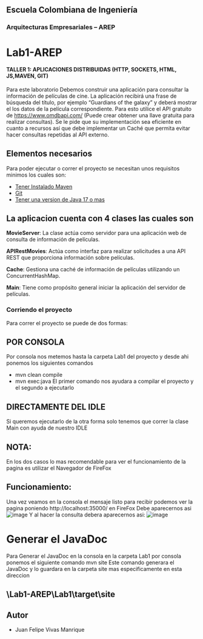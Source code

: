 ## Escuela Colombiana de Ingeniería
### Arquitecturas Empresariales – AREP
# Lab1-AREP
#### TALLER 1: APLICACIONES DISTRIBUIDAS (HTTP, SOCKETS, HTML, JS,MAVEN, GIT)
Para este laboratorio Debemos construir una aplicación para consultar la información de películas de cine.  La aplicación recibirá una frase de búsqueda del título, por ejemplo “Guardians of the galaxy”  y deberá mostrar el los datos de la película correspondiente. Para esto utilice el API gratuito de https://www.omdbapi.com/ (Puede crear obtener una llave gratuita para realizar consultas). Se le pide que su implementación sea eficiente en cuanto a recursos así que debe implementar un Caché que permita evitar hacer consultas repetidas al API externo.
## Elementos necesarios 
Para poder ejecutar o correr el proyecto se necesitan unos requisitos minimos los cuales son:
* [Tener Instalado Maven](https://maven.apache.org/download.cgi)
* [Git](https://git-scm.com/downloads)
* [Tener una version de Java 17 o mas](https://www.oracle.com/co/java/technologies/downloads/)

## La aplicacion cuenta con 4 clases las cuales son

**MovieServer**: La clase actúa como servidor para una aplicación web de consulta de información de películas.

**APIRestMovies**: Actúa como interfaz para realizar solicitudes a una API REST que proporciona información sobre películas.

**Cache**: Gestiona una caché de información de películas utilizando un ConcurrentHashMap.

**Main**: Tiene como propósito general iniciar la aplicación del servidor de películas.


### Corriendo el proyecto
Para correr el proyecto se puede de dos formas:

## POR CONSOLA
Por consola nos metemos hasta la carpeta Lab1 del proyecto y desde ahi ponemos los siguientes comandos

* mvn clean compile
* mvn exec:java
El primer comando nos ayudara a compilar el proyecto y el segundo a ejecutarlo
## DIRECTAMENTE DEL IDLE
Si queremos ejecutarlo de la otra forma solo tenemos que correr la clase Main con ayuda de nuestro IDLE

## NOTA:
En los dos casos lo mas recomendable para ver el funcionamiento de la pagina es utilizar el Navegador de FireFox

## Funcionamiento:
Una vez veamos en la consola el mensaje listo para recibir podemos ver la pagina poniendo http://localhost:35000/ en FireFox
Debe aparecernos asi
![image](https://github.com/JuanFe2001/Lab1-AREP/assets/123691538/b2e2a7d0-8c19-43bd-aeb8-a28124b896fb)
Y al hacer la consulta debera aparecernos asi:
![image](https://github.com/JuanFe2001/Lab1-AREP/assets/123691538/cfb6a610-a0a3-452b-9955-c03c6c726873)

# Generar el JavaDoc
Para Generar el JavaDoc en la consola en la carpeta Lab1 por consola ponemos el siguiente comando
mvn site
Este comando generara el JavaDoc y lo guardara en la carpeta site mas especificamente en esta direccion

## \Lab1-AREP\Lab1\target\site

## Autor
* Juan Felipe Vivas Manrique









